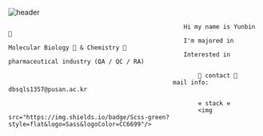 ![header](https://capsule-render.vercel.app/api?type=waving&color=gradient&height=250&section=header&text=Yunbin's_GitHub&fontSize=90)

                                                     Hi my name is Yunbin 👋
                                                     I'm majored in Molecular Biology 🧬 & Chemistry 💊
                                                     Interested in pharmaceutical industry (QA / QC / RA)
                                                  
                                                         💌 contact 💌
                                                  mail info: dbsqls1357@pusan.ac.kr
 
                                                         ⚒️ stack ⚒️
                                                         <img src="https://img.shields.io/badge/Scss-green?style=flat&logo=Sass&logoColor=CC6699"/>


